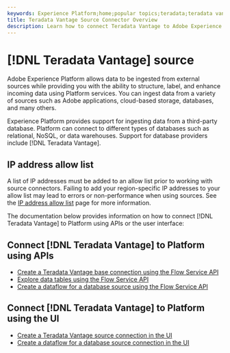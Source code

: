 ```yaml
---
keywords: Experience Platform;home;popular topics;teradata;teradata vantage
title: Teradata Vantage Source Connector Overview
description: Learn how to connect Teradata Vantage to Adobe Experience Platform using APIs or the user interface.
---
```

# [!DNL Teradata Vantage] source

Adobe Experience Platform allows data to be ingested from external sources while providing you with the ability to structure, label, and enhance incoming data using Platform services. You can ingest data from a variety of sources such as Adobe applications, cloud-based storage, databases, and many others.

Experience Platform provides support for ingesting data from a third-party database. Platform can connect to different types of databases such as relational, NoSQL, or data warehouses. Support for database providers include [!DNL Teradata Vantage].

## IP address allow list

A list of IP addresses must be added to an allow list prior to working with source connectors. Failing to add your region-specific IP addresses to your allow list may lead to errors or non-performance when using sources. See the [IP address allow list](../../ip-address-allow-list.md) page for more information.

The documentation below provides information on how to connect [!DNL Teradata Vantage] to Platform using APIs or the user interface:

## Connect [!DNL Teradata Vantage] to Platform using APIs

- [Create a Teradata Vantage base connection using the Flow Service API](../../tutorials/api/create/databases/teradata-vantage.md)
- [Explore data tables using the Flow Service API](../../tutorials/api/explore/tabular.md)
- [Create a dataflow for a database source using the Flow Service API](../../tutorials/api/collect/database-nosql.md)

## Connect [!DNL Teradata Vantage] to Platform using the UI

- [Create a Teradata Vantage source connection in the UI](../../tutorials/ui/create/databases/teradata-vantage.md)
- [Create a dataflow for a database source connection in the UI](../../tutorials/ui/dataflow/databases.md)
